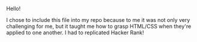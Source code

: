Hello!

I chose to include this file into my repo because to me it was not only very challenging for me, but it taught me how to grasp HTML/CSS when they're applied to one another. I had to replicated Hacker Rank!
